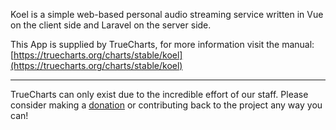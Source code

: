 Koel is a simple web-based personal audio streaming service written in Vue on the client side and Laravel on the server side.

This App is supplied by TrueCharts, for more information visit the manual: [https://truecharts.org/charts/stable/koel](https://truecharts.org/charts/stable/koel)

---

TrueCharts can only exist due to the incredible effort of our staff.
Please consider making a [donation](https://truecharts.org/sponsor) or contributing back to the project any way you can!

